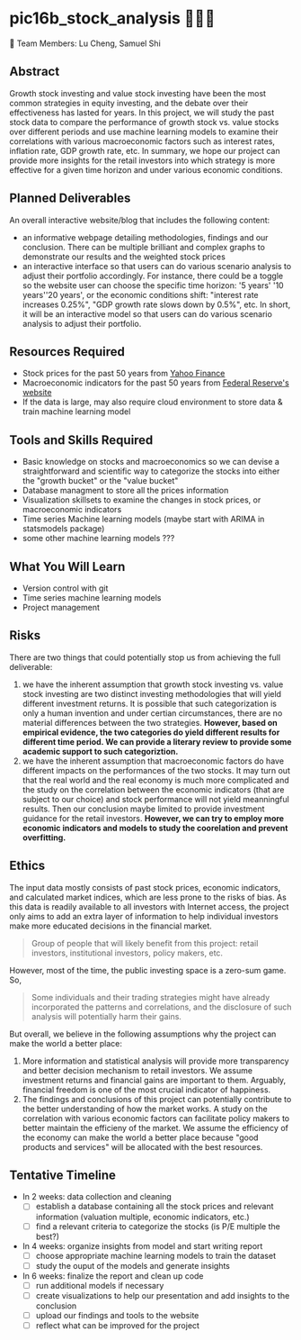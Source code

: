 # pic16b_stock_analysis :money_with_wings::money_with_wings::money_with_wings:
:rocket: Team Members: Lu Cheng, Samuel Shi

## Abstract
Growth stock investing and value stock investing have been the most common strategies in equity investing, and the debate over their effectiveness has lasted for years. In this project, we will study the past stock data to compare the performance of growth stock vs. value stocks over different periods and use machine learning models to examine their correlations with various macroeconomic factors such as interest rates, inflation rate, GDP growth rate, etc. In summary, we hope our project can provide more insights for the retail investors into which strategy is more effective for a given time horizon and under various economic conditions.

## Planned Deliverables
An overall interactive website/blog that includes the following content:
- an informative webpage detailing methodologies, findings and our conclusion. There can be multiple brilliant and complex graphs to demonstrate our results and the weighted stock prices
- an interactive interface so that users can do various scenario analysis to adjust their portfolio accordingly. For instance, there could be a toggle so the website user can choose the specific time horizon: '5 years' '10 years''20 years', or the economic conditions shift: "interest rate increases 0.25%", "GDP growth rate slows down by 0.5%", etc. In short, it will be an interactive model so that users can do various scenario analysis to adjust their portfolio. 

## Resources Required
- Stock prices for the past 50 years from [Yahoo Finance](https://finance.yahoo.com/)
- Macroeconomic indicators for the past 50 years from [Federal Reserve's website](https://fred.stlouisfed.org/)
- If the data is large, may also require cloud environment to store data & train machine learning model 

## Tools and Skills Required
- Basic knowledge on stocks and macroeconomics so we can devise a straightforward and scientific way to categorize the stocks into either the "growth bucket" or the "value bucket" 
- Database managment to store all the prices information
- Visualization skillsets to examine the changes in stock prices, or macroeconomic indicators
- Time series Machine learning models (maybe start with ARIMA in statsmodels package)
- some other machine learning models ???

## What You Will Learn
- Version control with git 
- Time series machine learning models 
- Project management 

## Risks
There are two things that could potentially stop us from achieving the full deliverable:
1. we have the inherent assumption that growth stock investing vs. value stock investing are two distinct investing methodologies that will yield different investment returns. It is possible that such categorization is only a human invention and under certian circumstances, there are no material differences between the two strategies. **However, based on empirical evidence, the two categories do yield different results for different time period. We can provide a literary review to provide some academic support to such categoriztion.**
2. we have the inherent assumption that macroeconomic factors do have different impacts on the performances of the two stocks. It may turn out that the real world and the real economy is much more complicated and the study on the correlation between the economic indicators (that are subject to our choice) and stock performance will not yield meanningful results. Then our conclusion maybe limited to provide investment guidance for the retail investors. **However, we can try to employ more economic indicators and models to study the coorelation and prevent overfitting.**

## Ethics
The input data mostly consists of past stock prices, economic indicators, and calculated market indices, which are less prone to the risks of bias. As this data is readily available to all investors with Internet access, the project only aims to add an extra layer of information to help individual investors make more educated decisions in the financial market. 
> Group of people that will likely benefit from this project: retail investors, institutional investors, policy makers, etc.

However, most of the time, the public investing space is a zero-sum game. So,
> Some individuals and their trading strategies might have already incorporated the patterns and correlations, and the disclosure of such analysis will potentially harm their gains. 

But overall, we believe in the following assumptions why the project can make the world a better place:
1. More information and statistical analysis will provide more transparency and better decision mechanism to retail investors. We assume investment returns and financial gains are important to them. Arguably, financial freedom is one of the most crucial indicator of happiness. 
2. The findings and conclusions of this project can potentially contribute to the better understanding of how the market works. A study on the correlation with various economic factors can facilitate policy makers to better maintain the efficieny of the market. We assume the efficiency of the economy can make the world a better place because "good products and services" will be allocated with the best resources. 
 
## Tentative Timeline
- In 2 weeks: data collection and cleaning
    - [ ] establish a database containing all the stock prices and relevant information (valuation multiple, economic indicators, etc.)
    - [ ] find a relevant criteria to categorize the stocks (is P/E multiple the best?)
- In 4 weeks: organize insights from model and start writing report 
    - [ ] choose appropriate machine learning models to train the dataset
    - [ ] study the ouput of the models and generate insights
- In 6 weeks: finalize the report and clean up code 
    - [ ] run additional models if necessary
    - [ ] create visualizations to help our presentation and add insights to the conclusion
    - [ ] upload our findings and tools to the website
    - [ ] reflect what can be improved for the project
